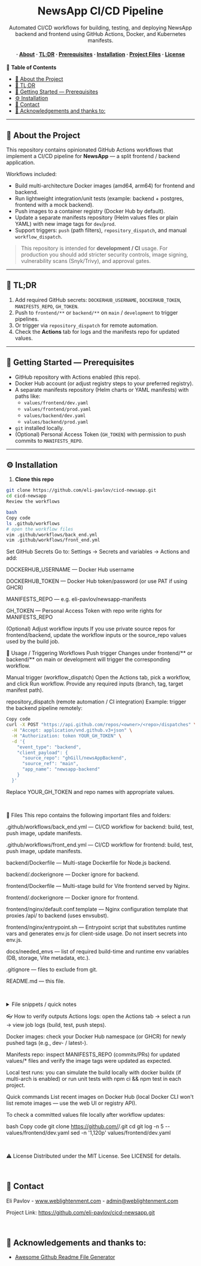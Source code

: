 <div align='center'>
<h1>NewsApp CI/CD Pipeline</h1>

<p>Automated CI/CD workflows for building, testing, and deploying NewsApp backend and frontend using GitHub Actions, Docker, and Kubernetes manifests.</p>

<h4>
  <span> · </span>
  <a href="#star2-about-the-project">About</a>
  <span> · </span>
  <a href="#rocket-tldr">TL;DR</a>
  <span> · </span>
  <a href="#toolbox-getting-started">Prerequisites</a>
  <span> · </span>
  <a href="#gear-installation">Installation</a>
  <span> · </span>
  <a href="#open_file_folder-files">Project Files</a>
  <span> · </span>
  <a href="#warning-license">License</a>
</h4>
</div>

:notebook_with_decorative_cover: **Table of Contents**

- [:star2: About the Project](#star2-about-the-project)
- [:rocket: TL;DR](#rocket-tldr)
- [:toolbox: Getting Started — Prerequisites](#toolbox-getting-started--prerequisites)
- [:gear: Installation](#gear-installation)
- [:handshake: Contact](#handshake-contact)
- [:gem: Acknowledgements and thanks to:](#gem-acknowledgements-and-thanks-to)

---

<a id="star2-about-the-project"></a>
## :star2: About the Project

This repository contains opinionated GitHub Actions workflows that implement a CI/CD pipeline for **NewsApp** — a split frontend / backend application.

Workflows included:

- Build multi-architecture Docker images (amd64, arm64) for frontend and backend.
- Run lightweight integration/unit tests (example: backend + postgres, frontend with a mock backend).
- Push images to a container registry (Docker Hub by default).
- Update a separate manifests repository (Helm values files or plain YAML) with new image tags for `dev`/`prod`.
- Support triggers: `push` (path filters), `repository_dispatch`, and manual `workflow_dispatch`.

> This repository is intended for **development / CI** usage. For production you should add stricter security controls, image signing, vulnerability scans (Snyk/Trivy), and approval gates.

---

<a id="rocket-tldr"></a>
## :rocket: TL;DR

1. Add required GitHub secrets: `DOCKERHUB_USERNAME`, `DOCKERHUB_TOKEN`, `MANIFESTS_REPO`, `GH_TOKEN`.  
2. Push to `frontend/**` or `backend/**` on `main` / `development` to trigger pipelines.  
3. Or trigger via `repository_dispatch` for remote automation.  
4. Check the **Actions** tab for logs and the manifests repo for updated values.

---

<a id="toolbox-getting-started"></a>
## :toolbox: Getting Started — Prerequisites

- GitHub repository with Actions enabled (this repo).
- Docker Hub account (or adjust registry steps to your preferred registry).
- A separate manifests repository (Helm charts or YAML manifests) with paths like:
  - `values/frontend/dev.yaml`
  - `values/frontend/prod.yaml`
  - `values/backend/dev.yaml`
  - `values/backend/prod.yaml`
- `git` installed locally.
- (Optional) Personal Access Token (`GH_TOKEN`) with permission to push commits to `MANIFESTS_REPO`.

---

<a id="gear-installation"></a>
## :gear: Installation

1. **Clone this repo**
```bash
git clone https://github.com/eli-pavlov/cicd-newsapp.git
cd cicd-newsapp
Review the workflows

bash
Copy code
ls .github/workflows
# open the workflow files
vim .github/workflows/back_end.yml
vim .github/workflows/front_end.yml
```

Set GitHub Secrets
Go to: Settings → Secrets and variables → Actions and add:

DOCKERHUB_USERNAME — Docker Hub username

DOCKERHUB_TOKEN — Docker Hub token/password (or use PAT if using GHCR)

MANIFESTS_REPO — e.g. eli-pavlov/newsapp-manifests

GH_TOKEN — Personal Access Token with repo write rights for MANIFESTS_REPO

(Optional) Adjust workflow inputs
If you use private source repos for frontend/backend, update the workflow inputs or the source_repo values used by the build job.

<a id="wrench-usage--triggering-workflows"></a>

:wrench: Usage / Triggering Workflows
Push trigger
Changes under frontend/** or backend/** on main or development will trigger the corresponding workflow.

Manual trigger (workflow_dispatch)
Open the Actions tab, pick a workflow, and click Run workflow. Provide any required inputs (branch, tag, target manifest path).

repository_dispatch (remote automation / CI integration)
Example: trigger the backend pipeline remotely:

```bash
Copy code
curl -X POST "https://api.github.com/repos/<owner>/<repo>/dispatches" \
  -H "Accept: application/vnd.github.v3+json" \
  -H "Authorization: token YOUR_GH_TOKEN" \
  -d '{
    "event_type": "backend",
    "client_payload": {
      "source_repo": "ghGill/newsAppBackend",
      "source_ref": "main",
      "app_name": "newsapp-backend"
    }
  }'
```

Replace YOUR_GH_TOKEN and repo names with appropriate values.

$~$

<a id="open_file_folder-files"></a>

:open_file_folder: Files
This repo contains the following important files and folders:

.github/workflows/back_end.yml — CI/CD workflow for backend: build, test, push image, update manifests.

.github/workflows/front_end.yml — CI/CD workflow for frontend: build, test, push image, update manifests.

backend/Dockerfile — Multi-stage Dockerfile for Node.js backend.

backend/.dockerignore — Docker ignore for backend.

frontend/Dockerfile — Multi-stage build for Vite frontend served by Nginx.

frontend/.dockerignore — Docker ignore for frontend.

frontend/nginx/default.conf.template — Nginx configuration template that proxies /api/ to backend (uses envsubst).

frontend/nginx/entrypoint.sh — Entrypoint script that substitutes runtime vars and generates env.js for client-side usage. Do not insert secrets into env.js.

docs/needed_envs — list of required build-time and runtime env variables (DB, storage, Vite metadata, etc.).

.gitignore — files to exclude from git.

README.md — this file.

$~$

<details> <summary>File snippets / quick notes</summary>
frontend/nginx/default.conf.template:

uses ${BACKEND_SERVICE_HOST} and ${BACKEND_SERVICE_PORT} for runtime substitution.

entrypoint performs envsubst to create final default.conf.

Entrypoint considerations:

env.js must never contain secrets; use runtime-only server-side injections or secure endpoints.

Ensure entrypoint.sh copies frontend/Dockerfile assets into build context when used by combined repository workflows.

$~$

</details>
<a id="eyeglasses-how-to-verify-outputs"></a>

:eyeglasses: How to verify outputs
Actions logs: open the Actions tab → select a run → view job logs (build, test, push steps).

Docker images: check your Docker Hub namespace (or GHCR) for newly pushed tags (e.g., dev-<sha> / latest-<sha>).

Manifests repo: inspect MANIFESTS_REPO (commits/PRs) for updated values/* files and verify the image tags were updated as expected.

Local test runs: you can simulate the build locally with docker buildx (if multi-arch is enabled) or run unit tests with npm ci && npm test in each project.

Quick commands
List recent images on Docker Hub (local Docker CLI won't list remote images — use the web UI or registry API).

To check a committed values file locally after workflow updates:

bash
Copy code
git clone https://github.com/<owner>/<manifests-repo>.git
cd <manifests-repo>
git log -n 5 -- values/frontend/dev.yaml
sed -n '1,120p' values/frontend/dev.yaml

$~$

<a id="warning-license"></a>

:warning: License
Distributed under the MIT License. See LICENSE for details.

<a id="handshake-contact"></a>

$~$

## :handshake: Contact

Eli Pavlov - www.weblightenment.com - admin@weblightenment.com

Project Link: https://github.com/eli-pavlov/cicd-newsapp.git

$~$

## :gem: Acknowledgements and thanks to:

- [Awesome Github Readme File Generator](https://www.genreadme.cloud/)